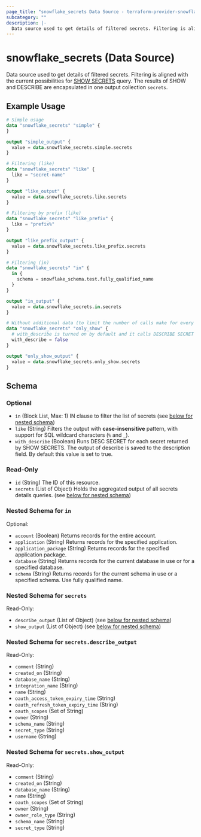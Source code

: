 ```yaml
---
page_title: "snowflake_secrets Data Source - terraform-provider-snowflake"
subcategory: ""
description: |-
  Data source used to get details of filtered secrets. Filtering is aligned with the current possibilities for SHOW SECRETS https://docs.snowflake.com/en/sql-reference/sql/show-secrets query. The results of SHOW and DESCRIBE are encapsulated in one output collection secrets.
---
```


# snowflake_secrets (Data Source)

Data source used to get details of filtered secrets. Filtering is aligned with the current possibilities for [SHOW SECRETS](https://docs.snowflake.com/en/sql-reference/sql/show-secrets) query. The results of SHOW and DESCRIBE are encapsulated in one output collection `secrets`.

## Example Usage

```terraform
# Simple usage
data "snowflake_secrets" "simple" {
}

output "simple_output" {
  value = data.snowflake_secrets.simple.secrets
}

# Filtering (like)
data "snowflake_secrets" "like" {
  like = "secret-name"
}

output "like_output" {
  value = data.snowflake_secrets.like.secrets
}

# Filtering by prefix (like)
data "snowflake_secrets" "like_prefix" {
  like = "prefix%"
}

output "like_prefix_output" {
  value = data.snowflake_secrets.like_prefix.secrets
}

# Filtering (in)
data "snowflake_secrets" "in" {
  in {
    schema = snowflake_schema.test.fully_qualified_name
  }
}

output "in_output" {
  value = data.snowflake_secrets.in.secrets
}

# Without additional data (to limit the number of calls make for every found secret)
data "snowflake_secrets" "only_show" {
  # with_describe is turned on by default and it calls DESCRIBE SECRET for every secret found and attaches its output to secrets.*.describe_output field
  with_describe = false
}

output "only_show_output" {
  value = data.snowflake_secrets.only_show.secrets
}
```

<!-- schema generated by tfplugindocs -->
## Schema

### Optional

- `in` (Block List, Max: 1) IN clause to filter the list of secrets (see [below for nested schema](#nestedblock--in))
- `like` (String) Filters the output with **case-insensitive** pattern, with support for SQL wildcard characters (`%` and `_`).
- `with_describe` (Boolean) Runs DESC SECRET for each secret returned by SHOW SECRETS. The output of describe is saved to the description field. By default this value is set to true.

### Read-Only

- `id` (String) The ID of this resource.
- `secrets` (List of Object) Holds the aggregated output of all secrets details queries. (see [below for nested schema](#nestedatt--secrets))

<a id="nestedblock--in"></a>
### Nested Schema for `in`

Optional:

- `account` (Boolean) Returns records for the entire account.
- `application` (String) Returns records for the specified application.
- `application_package` (String) Returns records for the specified application package.
- `database` (String) Returns records for the current database in use or for a specified database.
- `schema` (String) Returns records for the current schema in use or a specified schema. Use fully qualified name.


<a id="nestedatt--secrets"></a>
### Nested Schema for `secrets`

Read-Only:

- `describe_output` (List of Object) (see [below for nested schema](#nestedobjatt--secrets--describe_output))
- `show_output` (List of Object) (see [below for nested schema](#nestedobjatt--secrets--show_output))

<a id="nestedobjatt--secrets--describe_output"></a>
### Nested Schema for `secrets.describe_output`

Read-Only:

- `comment` (String)
- `created_on` (String)
- `database_name` (String)
- `integration_name` (String)
- `name` (String)
- `oauth_access_token_expiry_time` (String)
- `oauth_refresh_token_expiry_time` (String)
- `oauth_scopes` (Set of String)
- `owner` (String)
- `schema_name` (String)
- `secret_type` (String)
- `username` (String)


<a id="nestedobjatt--secrets--show_output"></a>
### Nested Schema for `secrets.show_output`

Read-Only:

- `comment` (String)
- `created_on` (String)
- `database_name` (String)
- `name` (String)
- `oauth_scopes` (Set of String)
- `owner` (String)
- `owner_role_type` (String)
- `schema_name` (String)
- `secret_type` (String)
